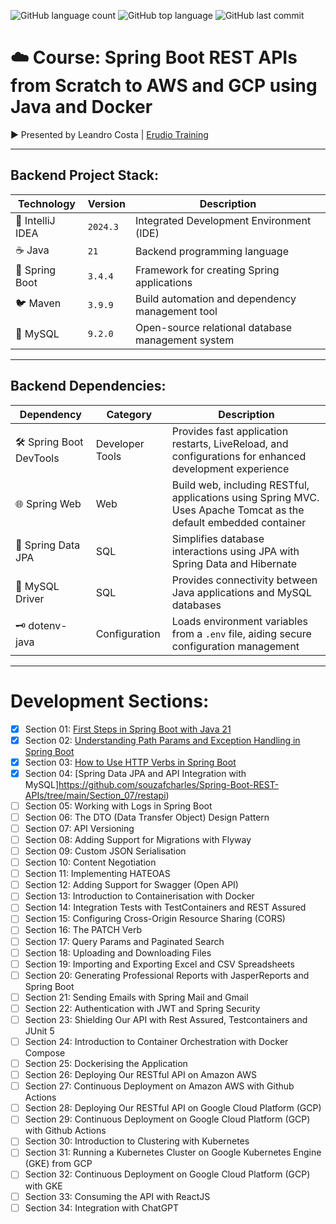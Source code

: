 ![GitHub language count](https://img.shields.io/github/languages/count/souzafcharles/Spring-Boot-REST-APIs)
![GitHub top language](https://img.shields.io/github/languages/top/souzafcharles/Spring-Boot-REST-APIs)
![GitHub last commit](https://img.shields.io/github/last-commit/souzafcharles/Spring-Boot-REST-APIs)

# ☁️ Course: Spring Boot REST APIs from Scratch to AWS and GCP using Java and Docker

▶️ Presented by Leandro Costa | [Erudio Training](https://pub.erudio.com.br/)

---

## Backend Project Stack:

| Technology        | Version    | Description                                        |
|-------------------|------------|----------------------------------------------------|
| 📐 IntelliJ IDEA  | `2024.3`   | Integrated Development Environment (IDE)           |
| ☕ Java           | `21`       | Backend programming language                       |
| 🌱 Spring Boot    | `3.4.4`    | Framework for creating Spring applications         |
| 🐦 Maven          | `3.9.9`    | Build automation and dependency management tool    |
| 🐬 MySQL          | `9.2.0`  | Open-source relational database management system     |

---

## Backend Dependencies:  
| Dependency              | Category        | Description                                                                                                                                  |
|-------------------------|-----------------|----------------------------------------------------------------------------------------------------------------------------------------------|
| 🛠️ Spring Boot DevTools | Developer Tools | Provides fast application restarts, LiveReload, and configurations for enhanced development experience                                       |
| 🌐 Spring Web           | Web             | Build web, including RESTful, applications using Spring MVC. Uses Apache Tomcat as the default embedded container                            |
| 💾 Spring Data JPA      | SQL             | Simplifies database interactions using JPA with Spring Data and Hibernate                                                                    |
| 🐘 MySQL Driver         | SQL             | Provides connectivity between Java applications and MySQL databases                                                                          |
| 🗝️ dotenv-java          | Configuration   | Loads environment variables from a `.env` file, aiding secure configuration management                                                       |
---

# Development Sections:
- [X] Section 01: [First Steps in Spring Boot with Java 21](https://github.com/souzafcharles/Spring-Boot-REST-APIs/tree/main/Section_04/restapi)
- [X] Section 02: [Understanding Path Params and Exception Handling in Spring Boot](https://github.com/souzafcharles/Spring-Boot-REST-APIs/tree/main/Section_05/restapi)
- [X] Section 03: [How to Use HTTP Verbs in Spring Boot](https://github.com/souzafcharles/Spring-Boot-REST-APIs/tree/main/Section_06/restapi)
- [X] Section 04: [Spring Data JPA and API Integration with MySQL]https://github.com/souzafcharles/Spring-Boot-REST-APIs/tree/main/Section_07/restapi)
- [ ] Section 05: Working with Logs in Spring Boot
- [ ] Section 06: The DTO (Data Transfer Object) Design Pattern
- [ ] Section 07: API Versioning
- [ ] Section 08: Adding Support for Migrations with Flyway
- [ ] Section 09: Custom JSON Serialisation
- [ ] Section 10: Content Negotiation
- [ ] Section 11: Implementing HATEOAS
- [ ] Section 12: Adding Support for Swagger (Open API)
- [ ] Section 13: Introduction to Containerisation with Docker
- [ ] Section 14: Integration Tests with TestContainers and REST Assured
- [ ] Section 15: Configuring Cross-Origin Resource Sharing (CORS)
- [ ] Section 16: The PATCH Verb
- [ ] Section 17: Query Params and Paginated Search
- [ ] Section 18: Uploading and Downloading Files
- [ ] Section 19: Importing and Exporting Excel and CSV Spreadsheets
- [ ] Section 20: Generating Professional Reports with JasperReports and Spring Boot
- [ ] Section 21: Sending Emails with Spring Mail and Gmail
- [ ] Section 22: Authentication with JWT and Spring Security
- [ ] Section 23: Shielding Our API with Rest Assured, Testcontainers and JUnit 5
- [ ] Section 24: Introduction to Container Orchestration with Docker Compose
- [ ] Section 25: Dockerising the Application
- [ ] Section 26: Deploying Our RESTful API on Amazon AWS
- [ ] Section 27: Continuous Deployment on Amazon AWS with Github Actions
- [ ] Section 28: Deploying Our RESTful API on Google Cloud Platform (GCP)
- [ ] Section 29: Continuous Deployment on Google Cloud Platform (GCP) with Github Actions
- [ ] Section 30: Introduction to Clustering with Kubernetes
- [ ] Section 31: Running a Kubernetes Cluster on Google Kubernetes Engine (GKE) from GCP
- [ ] Section 32: Continuous Deployment on Google Cloud Platform (GCP) with GKE
- [ ] Section 33: Consuming the API with ReactJS
- [ ] Section 34: Integration with ChatGPT
